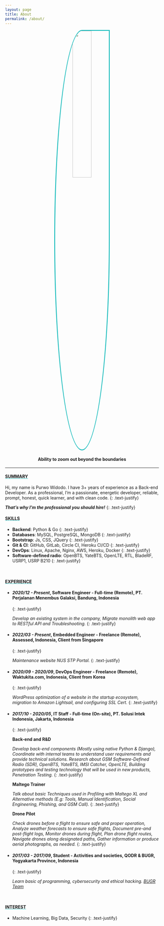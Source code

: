 ```yaml
---
layout: page
title: About
permalink: /about/
---
```


<center><a href="/"><img style="width: 35%;border-radius: 50% 0% 50% 50%; border: 3px solid #25BFBF;" src="{{ site.about_url }}" /></a></center>

#### <center><strong>Ability to zoom out beyond the boundaries</strong></center>
<hr>

#### <u style="text-decoration-color:#25BFBF"><strong>SUMMARY</strong></u>

Hi, my name is Purwo Widodo. I have 3+ years of experience as a Back-end Developer.
As a professional, I’m a passionate, energetic developer, reliable, prompt, honest, quick learner, and with clean code.
{: .text-justify}

<i><b>That’s why I’m the professional you should hire!</b></i>
{: .text-justify}
<br>

#### <u style="text-decoration-color:#25BFBF"><strong>SKILLS</strong></u>

- <b>Backend</b>: Python & Go
{: .text-justify}
- <b>Databases</b>: MySQL, PostgreSQL, MongoDB
{: .text-justify}
- <b>Bootstrap</b>: Js, CSS, JQuery
{: .text-justify}
- <b>Git & CI</b>: GitHub, GitLab, Circle CI, Heroku CI/CD
{: .text-justify}
- <b>DevOps</b>: Linux, Apache, Nginx, AWS, Heroku, Docker
{: .text-justify}
- <b>Software-defined radio</b>: OpenBTS, YateBTS, OpenLTE, RTL, BladeRF, USRP1, USRP B210
{: .text-justify}
<br>

#### <u style="text-decoration-color:#25BFBF"><strong>EXPERIENCE</strong></u>
- #### <i>2020/12 - Present</i>, <b>Software Engineer - Full-time (Remote)</b>, PT. Perjalanan Menembus Galaksi, Bandung, Indonesia
    {: .text-justify}
    
    <i>Develop an existing system in the company, Migrate monolith web app to RESTful API and Troubleshooting.</i>
    {: .text-justify}

- #### <i>2022/03 - Present</i>, <b>Embedded Engineer - Freelance (Remote)</b>, Assessed, Indonesia, Client from Singapore
    {: .text-justify}
    
    <i>Maintenance website NUS STP Portal.</i>
    {: .text-justify}

- #### <i>2020/09 - 2020/09</i>, <b>DevOps Engineer - Freelance (Remote)</b>, Waktukita.com, Indonesia, Client from Korea
    {: .text-justify}
    
    <i>WordPress optimization of a website in the startup ecosystem, migration to Amazon Lightsail, and configuring SSL Cert.</i>
    {: .text-justify}

- #### <i>2017/10 - 2020/05</i>, <b>IT Staff - Full-time (On-site)</b>, PT. Solusi Intek Indonesia, Jakarta, Indonesia
    {: .text-justify}

    <b>Back-end and R&D</b>

    <i>Develop back-end components (Mostly using native Python & Django), Coordinate with internal teams to understand user requirements and provide technical solutions. Research about GSM Software-Defined Radio (SDR), OpenBTS, YateBTS, IMSI Catcher, OpenLTE, Building prototypes and testing technology that will be used in new products, Penetration Testing.</i>
    {: .text-justify}

    <b>Maltego Trainer</b>

    <i>Talk about basic Techniques used in Profiling with Maltego XL and Alternative methods (E.g: Tools, Manual Identification, Social Engineering, Phishing, and GSM Call).</i>
    {: .text-justify}

    <b>Drone Pilot</b>

    <i>Check drones before a flight to ensure safe and proper operation, Analyze weather forecasts to ensure safe flights, Document pre-and post-flight logs, Monitor drones during flight, Plan drone flight routes, Navigate drones along designated paths, Gather information or produce aerial photographs, as needed.</i>
    {: .text-justify}

- #### <i>2017/03 - 2017/09</i>, <b>Student - Activities and societies</b>, QODR & BUGR, Yogyakarta Province, Indonesia
    {: .text-justify}

    <i>Learn basic of programming, cybersecurity and ethical hacking. [BUGR Team](https://ctftime.org/team/36151/)</i>

<br>

#### <u style="text-decoration-color:#25BFBF"><strong>INTEREST</strong></u>
- Machine Learning, Big Data, Security
{: .text-justify}

